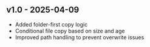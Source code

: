 ## v1.0 - 2025-04-09
- Added folder-first copy logic
- Conditional file copy based on size and age
- Improved path handling to prevent overwrite issues
